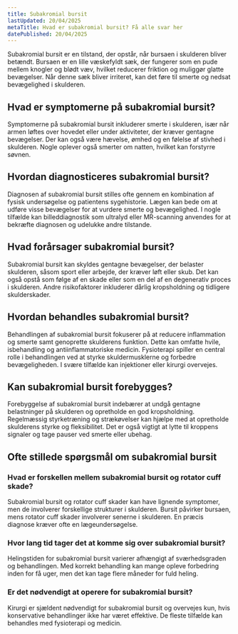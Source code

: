```yaml
---
title: Subakromial bursit
lastUpdated: 20/04/2025
metaTitle: Hvad er subakromial bursit? Få alle svar her
datePublished: 20/04/2025
---
```


Subakromial bursit er en tilstand, der opstår, når bursaen i skulderen bliver betændt. Bursaen er en lille væskefyldt sæk, der fungerer som en pude mellem knogler og blødt væv, hvilket reducerer friktion og muliggør glatte bevægelser. Når denne sæk bliver irriteret, kan det føre til smerte og nedsat bevægelighed i skulderen.

## Hvad er symptomerne på subakromial bursit?

Symptomerne på subakromial bursit inkluderer smerte i skulderen, især når armen løftes over hovedet eller under aktiviteter, der kræver gentagne bevægelser. Der kan også være hævelse, ømhed og en følelse af stivhed i skulderen. Nogle oplever også smerter om natten, hvilket kan forstyrre søvnen.

## Hvordan diagnosticeres subakromial bursit?

Diagnosen af subakromial bursit stilles ofte gennem en kombination af fysisk undersøgelse og patientens sygehistorie. Lægen kan bede om at udføre visse bevægelser for at vurdere smerte og bevægelighed. I nogle tilfælde kan billeddiagnostik som ultralyd eller MR-scanning anvendes for at bekræfte diagnosen og udelukke andre tilstande.

## Hvad forårsager subakromial bursit?

Subakromial bursit kan skyldes gentagne bevægelser, der belaster skulderen, såsom sport eller arbejde, der kræver løft eller skub. Det kan også opstå som følge af en skade eller som en del af en degenerativ proces i skulderen. Andre risikofaktorer inkluderer dårlig kropsholdning og tidligere skulderskader.

## Hvordan behandles subakromial bursit?

Behandlingen af subakromial bursit fokuserer på at reducere inflammation og smerte samt genoprette skulderens funktion. Dette kan omfatte hvile, isbehandling og antiinflammatoriske medicin. Fysioterapi spiller en central rolle i behandlingen ved at styrke skuldermusklerne og forbedre bevægeligheden. I svære tilfælde kan injektioner eller kirurgi overvejes.

## Kan subakromial bursit forebygges?

Forebyggelse af subakromial bursit indebærer at undgå gentagne belastninger på skulderen og opretholde en god kropsholdning. Regelmæssig styrketræning og strækøvelser kan hjælpe med at opretholde skulderens styrke og fleksibilitet. Det er også vigtigt at lytte til kroppens signaler og tage pauser ved smerte eller ubehag.

## Ofte stillede spørgsmål om subakromial bursit

### Hvad er forskellen mellem subakromial bursit og rotator cuff skade?

Subakromial bursit og rotator cuff skader kan have lignende symptomer, men de involverer forskellige strukturer i skulderen. Bursit påvirker bursaen, mens rotator cuff skader involverer senerne i skulderen. En præcis diagnose kræver ofte en lægeundersøgelse.

### Hvor lang tid tager det at komme sig over subakromial bursit?

Helingstiden for subakromial bursit varierer afhængigt af sværhedsgraden og behandlingen. Med korrekt behandling kan mange opleve forbedring inden for få uger, men det kan tage flere måneder for fuld heling.

### Er det nødvendigt at operere for subakromial bursit?

Kirurgi er sjældent nødvendigt for subakromial bursit og overvejes kun, hvis konservative behandlinger ikke har været effektive. De fleste tilfælde kan behandles med fysioterapi og medicin.
